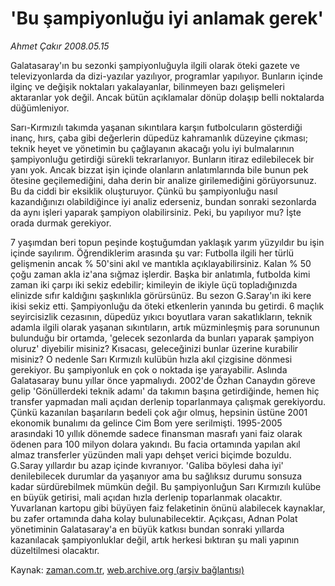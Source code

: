 # 'Bu şampiyonluğu iyi anlamak gerek'

*Ahmet Çakır 2008.05.15*

<tr><td class="metin" colspan="2" style="padding-top: 20px; padding-left: 5px; padding-right: 10px;">Galatasaray'ın bu sezonki şampiyonluğuyla ilgili olarak öteki gazete ve televizyonlarda da dizi-yazılar yazılıyor, programlar yapılıyor. Bunların içinde ilginç ve değişik noktaları yakalayanlar, bilinmeyen bazı gelişmeleri aktaranlar yok değil. Ancak bütün açıklamalar dönüp dolaşıp belli noktalarda düğümleniyor.</td></tr><tr><td class="metin" colspan="2" style="padding-top: 20px; padding-left: 5px; padding-right: 10px;"><p>Sarı-Kırmızılı takımda yaşanan sıkıntılara karşın futbolcuların gösterdiği inanç, hırs, çaba gibi değerlerin düpedüz kahramanlık düzeyine çıkması; teknik heyet ve yönetimin bu çağlayanın akacağı yolu iyi bulmalarının şampiyonluğu getirdiği sürekli tekrarlanıyor. Bunların itiraz edilebilecek bir yanı yok. Ancak bizzat işin içinde olanların anlatımlarında bile bunun pek ötesine geçilemediğini, daha derin bir analize girilemediğini görüyorsunuz. Bu da ciddi bir eksiklik oluşturuyor. Çünkü bu şampiyonluğu nasıl kazandığınızı olabildiğince iyi analiz ederseniz, bundan sonraki sezonlarda da aynı işleri yaparak şampiyon olabilirsiniz. Peki, bu yapılıyor mu? İşte orada durmak gerekiyor.
<p>7 yaşımdan beri topun peşinde koştuğumdan yaklaşık yarım yüzyıldır bu işin içinde sayılırım. Öğrendiklerim arasında şu var: Futbolla ilgili her türlü gelişmenin ancak % 50'sini akıl ve mantıkla açıklayabilirsiniz. Kalan % 50 çoğu zaman akla iz'ana sığmaz işlerdir. Başka bir anlatımla, futbolda kimi zaman iki çarpı iki sekiz edebilir; kimileyin de ikiyle üçü topladığınızda elinizde sıfır kaldığını şaşkınlıkla görürsünüz. Bu sezon G.Saray'ın iki kere ikisi sekiz etti. Şampiyonluğu da öteki etkenlerin yanında bu getirdi. 6 maçlık seyircisizlik cezasının, düpedüz yıkıcı boyutlara varan sakatlıkların, teknik adamla ilgili olarak yaşanan sıkıntıların, artık müzminleşmiş para sorununun bulunduğu bir ortamda, 'gelecek sezonlarda da bunları yaparak şampiyon oluruz' diyebilir misiniz? Kısacası, geleceğinizi bunlar üzerine kurabilir misiniz? O nedenle Sarı Kırmızılı kulübün hızla akıl çizgisine dönmesi gerekiyor. Bu şampiyonluk en çok o noktada işe yarayabilir. Aslında Galatasaray bunu yıllar önce yapmalıydı. 2002'de Özhan Canaydın göreve gelip 'Gönüllerdeki teknik adamı' da takımın başına getirdiğinde, hemen hiç transfer yapmadan mali açıdan derlenip toparlanmaya çalışmak gerekiyordu. Çünkü kazanılan başarıların bedeli çok ağır olmuş, hepsinin üstüne 2001 ekonomik bunalımı da gelince Cim Bom yere serilmişti. 1995-2005 arasındaki 10 yıllık dönemde sadece finansman masrafı yani faiz olarak ödenen para 100 milyon dolara yakındı. Bu facia ortamında yapılan akıl almaz transferler yüzünden mali yapı dehşet verici biçimde bozuldu. G.Saray yıllardır bu azap içinde kıvranıyor. 'Galiba böylesi daha iyi' denilebilecek durumlar da yaşanıyor ama bu sağlıksız durumu sonsuza kadar sürdürebilmek mümkün değil. Bu şampiyonluğun Sarı Kırmızılı kulübe en büyük getirisi, mali açıdan hızla derlenip toparlanmak olacaktır. Yuvarlanan kartopu gibi büyüyen faiz felaketinin önünü alabilecek kaynaklar, bu zafer ortamında daha kolay bulunabilecektir. Açıkçası, Adnan Polat yönetiminin Galatasaray'a en büyük katkısı bundan sonraki yıllarda kazanılacak şampiyonluklar değil, artık herkesi bıktıran şu mali yapının düzeltilmesi olacaktır.<br/></p></p></td></tr>

Kaynak: [zaman.com.tr](http://zaman.com.tr/yazar.do?yazino=689702), [web.archive.org (arşiv bağlantısı)](http://web.archive.org/web/20080716030221/http://www.zaman.com.tr:80/yazar.do?yazino=689702)
